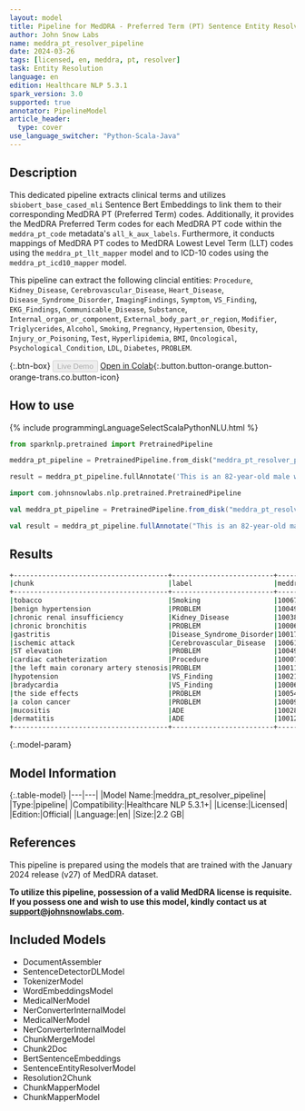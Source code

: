 ```yaml
---
layout: model
title: Pipeline for MedDRA - Preferred Term (PT) Sentence Entity Resolver
author: John Snow Labs
name: meddra_pt_resolver_pipeline
date: 2024-03-26
tags: [licensed, en, meddra, pt, resolver]
task: Entity Resolution
language: en
edition: Healthcare NLP 5.3.1
spark_version: 3.0
supported: true
annotator: PipelineModel
article_header:
  type: cover
use_language_switcher: "Python-Scala-Java"
---
```


## Description

This dedicated pipeline extracts clinical terms and utilizes `sbiobert_base_cased_mli` Sentence Bert Embeddings to link them to their corresponding MedDRA PT (Preferred Term) codes. Additionally, it provides the MedDRA Preferred Term codes for each MedDRA PT code within the `meddra_pt_code` metadata's `all_k_aux_labels`. Furthermore, it conducts mappings of MedDRA PT codes to MedDRA Lowest Level Term (LLT) codes using the `meddra_pt_llt_mapper` model and to ICD-10 codes using the `meddra_pt_icd10_mapper` model.

This pipeline can extract the following clincial entities: `Procedure`, `Kidney_Disease`, `Cerebrovascular_Disease`, `Heart_Disease`, `Disease_Syndrome_Disorder`, `ImagingFindings`, `Symptom`, `VS_Finding`, `EKG_Findings`, `Communicable_Disease`, `Substance`, `Internal_organ_or_component`, `External_body_part_or_region`, `Modifier`, `Triglycerides`, `Alcohol`, `Smoking`, `Pregnancy`, `Hypertension`, `Obesity`, `Injury_or_Poisoning`, `Test`, `Hyperlipidemia`, `BMI`, `Oncological`, `Psychological_Condition`, `LDL`, `Diabetes`, `PROBLEM`.

{:.btn-box}
<button class="button button-orange" disabled>Live Demo</button>
[Open in Colab](https://colab.research.google.com/github/JohnSnowLabs/spark-nlp-workshop/blob/master/healthcare-nlp/07.0.Pretrained_Clinical_Pipelines.ipynb){:.button.button-orange.button-orange-trans.co.button-icon}


## How to use



<div class="tabs-box" markdown="1">
{% include programmingLanguageSelectScalaPythonNLU.html %}
  
```python
from sparknlp.pretrained import PretrainedPipeline

meddra_pt_pipeline = PretrainedPipeline.from_disk("meddra_pt_resolver_pipeline")

result = meddra_pt_pipeline.fullAnnotate('This is an 82-year-old male with a history of prior tobacco use, benign hypertension, chronic renal insufficiency, chronic bronchitis, gastritis, and ischemic attack. He initially presented to Braintree with ST elevation and was transferred to St. Margaret’s Center. He underwent cardiac catheterization because of the left main coronary artery stenosis, which was complicated by hypotension and bradycardia. We describe the side effects of 5-FU in a colon cancer patient who suffered mucositis and dermatitis.')
```
```scala
import com.johnsnowlabs.nlp.pretrained.PretrainedPipeline

val meddra_pt_pipeline = PretrainedPipeline.from_disk("meddra_pt_resolver_pipeline")

val result = meddra_pt_pipeline.fullAnnotate("This is an 82-year-old male with a history of prior tobacco use, benign hypertension, chronic renal insufficiency, chronic bronchitis, gastritis, and ischemic attack. He initially presented to Braintree with ST elevation and was transferred to St. Margaret’s Center. He underwent cardiac catheterization because of the left main coronary artery stenosis, which was complicated by hypotension and bradycardia. We describe the side effects of 5-FU in a colon cancer patient who suffered mucositis and dermatitis.")
```
</div>

## Results

```bash
+--------------------------------------+-------------------------+--------------+--------------------------+-------------------------------------------------+-----------------------------------+
|chunk                                 |label                    |meddra_pt_code|resolution                |icd10_mappings                                   |meddra_llt_mappings                |
+--------------------------------------+-------------------------+--------------+--------------------------+-------------------------------------------------+-----------------------------------+
|tobacco                               |Smoking                  |10067622      |tobacco interaction       |NONE                                             |10067622:Tobacco interaction       |
|benign hypertension                   |PROBLEM                  |10049079      |labile hypertension       |NONE                                             |10049079:Labile hypertension       |
|chronic renal insufficiency           |Kidney_Disease           |10038435      |renal failure             |N19:Unspecified kidney failure                   |10016149:Failure kidney            |
|chronic bronchitis                    |PROBLEM                  |10006458      |bronchitis chronic        |J41.0:Simple chronic bronchitis                  |10003568:Asthmatoid bronchitis     |
|gastritis                             |Disease_Syndrome_Disorder|10017853      |gastritis                 |K29:Gastritis and duodenitis                     |10000769:Acute gastritis           |
|ischemic attack                       |Cerebrovascular_Disease  |10061216      |infarction                |NONE                                             |10021762:Infarction NOS            |
|ST elevation                          |PROBLEM                  |10049785      |atrial pressure increased |NONE                                             |10049785:Atrial pressure increased |
|cardiac catheterization               |Procedure                |10007815      |catheterisation cardiac   |Y84.0:Cardiac catheterization                    |10007527:Cardiac catheterisation   |
|the left main coronary artery stenosis|PROBLEM                  |10011089      |coronary artery stenosis  |NONE                                             |10011089:Coronary artery stenosis  |
|hypotension                           |VS_Finding               |10021097      |hypotension               |I95:Hypotension                                  |10005753:Blood pressure low        |
|bradycardia                           |VS_Finding               |10006093      |bradycardia               |R00.1:Bradycardia, unspecified                   |10006093:Bradycardia               |
|the side effects                      |PROBLEM                  |10054126      |post procedural discomfort|NONE                                             |10054126:Post procedural discomfort|
|a colon cancer                        |PROBLEM                  |10009944      |colon cancer              |C18:Malignant neoplasm of colon                  |10006903:Caecal cancer             |
|mucositis                             |ADE                      |10028128      |mucositis management      |NONE                                             |10028128:Mucositis management      |
|dermatitis                            |ADE                      |10012431      |dermatitis                |L27:Dermatitis due to substances taken internally|10000593:Acrodermatitis            |
+--------------------------------------+-------------------------+--------------+--------------------------+-------------------------------------------------+-----------------------------------+
```

{:.model-param}
## Model Information

{:.table-model}
|---|---|
|Model Name:|meddra_pt_resolver_pipeline|
|Type:|pipeline|
|Compatibility:|Healthcare NLP 5.3.1+|
|License:|Licensed|
|Edition:|Official|
|Language:|en|
|Size:|2.2 GB|

## References
This pipeline is prepared using the models that are trained with the January 2024 release (v27) of MedDRA dataset.

**To utilize this pipeline, possession of a valid MedDRA license is requisite. If you possess one and wish to use this model, kindly contact us at support@johnsnowlabs.com.**

## Included Models

- DocumentAssembler
- SentenceDetectorDLModel
- TokenizerModel
- WordEmbeddingsModel
- MedicalNerModel
- NerConverterInternalModel
- MedicalNerModel
- NerConverterInternalModel
- ChunkMergeModel
- Chunk2Doc
- BertSentenceEmbeddings
- SentenceEntityResolverModel
- Resolution2Chunk
- ChunkMapperModel
- ChunkMapperModel
